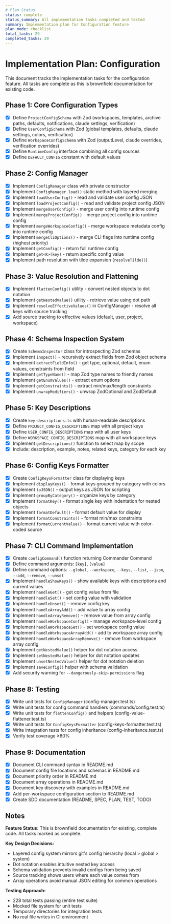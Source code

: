 ```yaml
---
# Plan Status
status: complete
status_summary: All implementation tasks completed and tested
summary: Implementation plan for Configuration feature
plan_mode: checklist
total_tasks: 29
completed_tasks: 29
---
```


# Implementation Plan: Configuration

This document tracks the implementation tasks for the configuration feature. All tasks are complete as this is brownfield documentation for existing code.

## Phase 1: Core Configuration Types

- [x] Define `ProjectConfigSchema` with Zod (workspaces, templates, archive paths, defaults, notifications, claude settings, verification)
- [x] Define `UserConfigSchema` with Zod (global templates, defaults, claude settings, colors, verification)
- [x] Define `WorkspaceConfigSchema` with Zod (outputLevel, claude overrides, verification overrides)
- [x] Define `RuntimeConfig` interface combining all config sources
- [x] Define `DEFAULT_CONFIG` constant with default values

## Phase 2: Config Manager

- [x] Implement `ConfigManager` class with private constructor
- [x] Implement `ConfigManager.load()` static method with layered merging
- [x] Implement `loadUserConfig()` - read and validate user config JSON
- [x] Implement `loadProjectConfig()` - read and validate project config JSON
- [x] Implement `mergeUserConfig()` - merge user config into runtime config
- [x] Implement `mergeProjectConfig()` - merge project config into runtime config
- [x] Implement `mergeWorkspaceConfig()` - merge workspace metadata config into runtime config
- [x] Implement `mergeCliOptions()` - merge CLI flags into runtime config (highest priority)
- [x] Implement `getConfig()` - return full runtime config
- [x] Implement `get<K>(key)` - return specific config value
- [x] Implement path resolution with tilde expansion (`resolveTilde()`)

## Phase 3: Value Resolution and Flattening

- [x] Implement `flattenConfig()` utility - convert nested objects to dot notation
- [x] Implement `getNestedValue()` utility - retrieve value using dot path
- [x] Implement `resolveEffectiveValues()` in ConfigManager - resolve all keys with source tracking
- [x] Add source tracking to effective values (default, user, project, workspace)

## Phase 4: Schema Inspection System

- [x] Create `SchemaInspector` class for introspecting Zod schemas
- [x] Implement `inspect()` - recursively extract fields from Zod object schema
- [x] Implement `extractFieldInfo()` - get type, optional, default, enum values, constraints from field
- [x] Implement `getTypeName()` - map Zod type names to friendly names
- [x] Implement `getEnumValues()` - extract enum options
- [x] Implement `getConstraints()` - extract min/max/length constraints
- [x] Implement `unwrapModifiers()` - unwrap ZodOptional and ZodDefault

## Phase 5: Key Descriptions

- [x] Create `key-descriptions.ts` with human-readable descriptions
- [x] Define `PROJECT_CONFIG_DESCRIPTIONS` map with all project keys
- [x] Define `USER_CONFIG_DESCRIPTIONS` map with all user keys
- [x] Define `WORKSPACE_CONFIG_DESCRIPTIONS` map with all workspace keys
- [x] Implement `getDescriptions()` function to select map by scope
- [x] Include: description, example, notes, related keys, category for each key

## Phase 6: Config Keys Formatter

- [x] Create `ConfigKeysFormatter` class for displaying keys
- [x] Implement `displayKeys()` - format keys grouped by category with colors
- [x] Implement `toJSON()` - output keys as JSON for scripting
- [x] Implement `groupByCategory()` - organize keys by category
- [x] Implement `formatKey()` - format single key with indentation for nested objects
- [x] Implement `formatDefault()` - format default value for display
- [x] Implement `formatConstraints()` - format min/max constraints
- [x] Implement `formatCurrentValue()` - format current value with color-coded source

## Phase 7: CLI Command Implementation

- [x] Create `configCommand()` function returning Commander Command
- [x] Define command arguments: `[key]`, `[value]`
- [x] Define command options: `--global`, `--workspace`, `--keys`, `--list`, `--json`, `--add`, `--remove`, `--unset`
- [x] Implement `handleShowKeys()` - show available keys with descriptions and current values
- [x] Implement `handleGet()` - get config value from file
- [x] Implement `handleSet()` - set config value with validation
- [x] Implement `handleUnset()` - remove config key
- [x] Implement `handleArrayAdd()` - add value to array config
- [x] Implement `handleArrayRemove()` - remove value from array config
- [x] Implement `handleWorkspaceConfig()` - manage workspace-level config
- [x] Implement `handleWorkspaceSet()` - set workspace config value
- [x] Implement `handleWorkspaceArrayAdd()` - add to workspace array config
- [x] Implement `handleWorkspaceArrayRemove()` - remove from workspace array config
- [x] Implement `getNestedValue()` helper for dot notation access
- [x] Implement `setNestedValue()` helper for dot notation updates
- [x] Implement `unsetNestedValue()` helper for dot notation deletion
- [x] Implement `saveConfig()` helper with schema validation
- [x] Add security warning for `--dangerously-skip-permissions` flag

## Phase 8: Testing

- [x] Write unit tests for `ConfigManager` (config-manager.test.ts)
- [x] Write unit tests for config command handlers (commands/config.test.ts)
- [x] Write unit tests for `flattenConfig()` and helpers (config-value-flattener.test.ts)
- [x] Write unit tests for `ConfigKeysFormatter` (config-keys-formatter.test.ts)
- [x] Write integration tests for config inheritance (config-inheritance.test.ts)
- [x] Verify test coverage ≥80%

## Phase 9: Documentation

- [x] Document CLI command syntax in README.md
- [x] Document config file locations and schemas in README.md
- [x] Document priority order in README.md
- [x] Document array operations in README.md
- [x] Document key discovery with examples in README.md
- [x] Add per-workspace configuration section to README.md
- [x] Create SDD documentation (README, SPEC, PLAN, TEST, TODO)

## Notes

**Feature Status:**
This is brownfield documentation for existing, complete code. All tasks marked as complete.

**Key Design Decisions:**

- Layered config system mirrors git's config hierarchy (local > global > system)
- Dot notation enables intuitive nested key access
- Schema validation prevents invalid configs from being saved
- Source tracking shows users where each value comes from
- Array operations avoid manual JSON editing for common operations

**Testing Approach:**

- 228 total tests passing (entire test suite)
- Mocked file system for unit tests
- Temporary directories for integration tests
- No real file writes in CI environment
